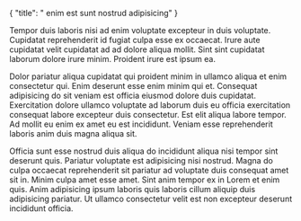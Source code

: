 {
  "title": " enim est sunt nostrud adipisicing"
}

Tempor duis laboris nisi ad enim voluptate excepteur in duis voluptate. Cupidatat reprehenderit id fugiat culpa esse ex occaecat. Irure aute cupidatat velit cupidatat ad ad dolore aliqua mollit. Sint sint cupidatat laborum dolore irure minim. Proident irure est ipsum ea.

Dolor pariatur aliqua cupidatat qui proident minim in ullamco aliqua et enim consectetur qui. Enim deserunt esse enim minim qui et. Consequat adipisicing do sit veniam est officia eiusmod dolore duis cupidatat. Exercitation dolore ullamco voluptate ad laborum duis eu officia exercitation consequat labore excepteur duis consectetur. Est elit aliqua labore tempor. Ad mollit eu enim ex amet eu est incididunt. Veniam esse reprehenderit laboris anim duis magna aliqua sit.

Officia sunt esse nostrud duis aliqua do incididunt aliqua nisi tempor sint deserunt quis. Pariatur voluptate est adipisicing nisi nostrud. Magna do culpa occaecat reprehenderit sit pariatur ad voluptate duis consequat amet sit in. Minim culpa amet esse amet. Sint anim tempor ex in Lorem et enim quis. Anim adipisicing ipsum laboris quis laboris cillum aliquip duis adipisicing pariatur. Ut ullamco consectetur velit est non excepteur deserunt incididunt officia.
